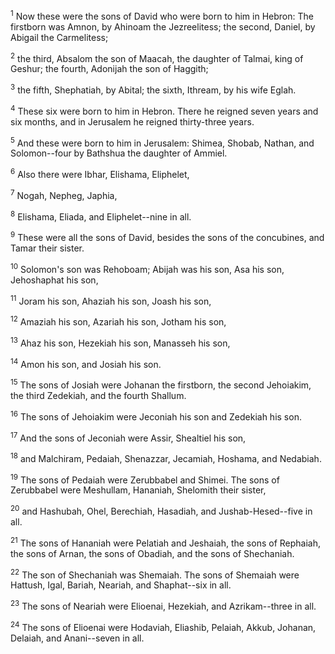 <sup>1</sup> 
Now these were the sons of David who were born to him in Hebron: The firstborn was Amnon, by Ahinoam the Jezreelitess; the second, Daniel, by Abigail the Carmelitess; 

<sup>2</sup> 
the third, Absalom the son of Maacah, the daughter of Talmai, king of Geshur; the fourth, Adonijah the son of Haggith; 

<sup>3</sup> 
the fifth, Shephatiah, by Abital; the sixth, Ithream, by his wife Eglah. 

<sup>4</sup> 
These six were born to him in Hebron. There he reigned seven years and six months, and in Jerusalem he reigned thirty-three years. 

<sup>5</sup> 
And these were born to him in Jerusalem: Shimea, Shobab, Nathan, and Solomon--four by Bathshua the daughter of Ammiel. 

<sup>6</sup> 
Also there were Ibhar, Elishama, Eliphelet, 

<sup>7</sup> 
Nogah, Nepheg, Japhia, 

<sup>8</sup> 
Elishama, Eliada, and Eliphelet--nine in all. 

<sup>9</sup> 
These were all the sons of David, besides the sons of the concubines, and Tamar their sister.

<sup>10</sup> 
Solomon's son was Rehoboam; Abijah was his son, Asa his son, Jehoshaphat his son, 

<sup>11</sup> 
Joram his son, Ahaziah his son, Joash his son, 

<sup>12</sup> 
Amaziah his son, Azariah his son, Jotham his son, 

<sup>13</sup> 
Ahaz his son, Hezekiah his son, Manasseh his son, 

<sup>14</sup> 
Amon his son, and Josiah his son. 

<sup>15</sup> 
The sons of Josiah were Johanan the firstborn, the second Jehoiakim, the third Zedekiah, and the fourth Shallum. 

<sup>16</sup> 
The sons of Jehoiakim were Jeconiah his son and Zedekiah his son.

<sup>17</sup> 
And the sons of Jeconiah were Assir, Shealtiel his son, 

<sup>18</sup> 
and Malchiram, Pedaiah, Shenazzar, Jecamiah, Hoshama, and Nedabiah. 

<sup>19</sup> 
The sons of Pedaiah were Zerubbabel and Shimei. The sons of Zerubbabel were Meshullam, Hananiah, Shelomith their sister, 

<sup>20</sup> 
and Hashubah, Ohel, Berechiah, Hasadiah, and Jushab-Hesed--five in all. 

<sup>21</sup> 
The sons of Hananiah were Pelatiah and Jeshaiah, the sons of Rephaiah, the sons of Arnan, the sons of Obadiah, and the sons of Shechaniah. 

<sup>22</sup> 
The son of Shechaniah was Shemaiah. The sons of Shemaiah were Hattush, Igal, Bariah, Neariah, and Shaphat--six in all. 

<sup>23</sup> 
The sons of Neariah were Elioenai, Hezekiah, and Azrikam--three in all. 

<sup>24</sup> 
The sons of Elioenai were Hodaviah, Eliashib, Pelaiah, Akkub, Johanan, Delaiah, and Anani--seven in all.